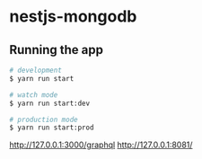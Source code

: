 # nestjs-mongodb

## Running the app

```bash
# development
$ yarn run start

# watch mode
$ yarn run start:dev

# production mode
$ yarn run start:prod
```


http://127.0.0.1:3000/graphql
http://127.0.0.1:8081/

